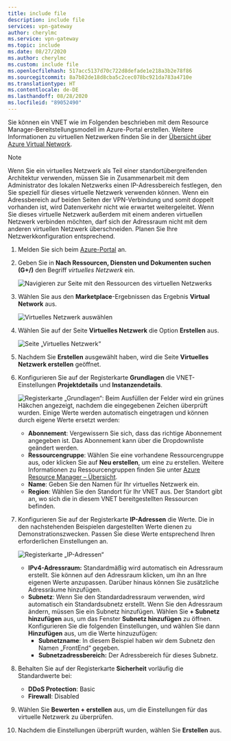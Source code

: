 ```yaml
---
title: include file
description: include file
services: vpn-gateway
author: cherylmc
ms.service: vpn-gateway
ms.topic: include
ms.date: 08/27/2020
ms.author: cherylmc
ms.custom: include file
ms.openlocfilehash: 517acc5137d70c722d8defade1e218a3b2e78f86
ms.sourcegitcommit: 8a7b82de18d8cba5c2cec078bc921da783a4710e
ms.translationtype: HT
ms.contentlocale: de-DE
ms.lasthandoff: 08/28/2020
ms.locfileid: "89052490"
---
```

Sie können ein VNET wie im Folgenden beschrieben mit dem Resource Manager-Bereitstellungsmodell im Azure-Portal erstellen. Weitere Informationen zu virtuellen Netzwerken finden Sie in der [Übersicht über Azure Virtual Network](../articles/virtual-network/virtual-networks-overview.md).

>[!NOTE]
>Wenn Sie ein virtuelles Netzwerk als Teil einer standortübergreifenden Architektur verwenden, müssen Sie in Zusammenarbeit mit dem Administrator des lokalen Netzwerks einen IP-Adressbereich festlegen, den Sie speziell für dieses virtuelle Netzwerk verwenden können. Wenn ein Adressbereich auf beiden Seiten der VPN-Verbindung und somit doppelt vorhanden ist, wird Datenverkehr nicht wie erwartet weitergeleitet. Wenn Sie dieses virtuelle Netzwerk außerdem mit einem anderen virtuellen Netzwerk verbinden möchten, darf sich der Adressraum nicht mit dem anderen virtuellen Netzwerk überschneiden. Planen Sie Ihre Netzwerkkonfiguration entsprechend.
>
>

1. Melden Sie sich beim [Azure-Portal](https://portal.azure.com) an.
1. Geben Sie in **Nach Ressourcen, Diensten und Dokumenten suchen (G+/)** den Begriff *virtuelles Netzwerk* ein.

   ![Navigieren zur Seite mit den Ressourcen des virtuellen Netzwerks](./media/vpn-gateway-basic-vnet-rm-portal-include/marketplace.png "Navigieren zur Seite mit den Ressourcen des virtuellen Netzwerks")
1. Wählen Sie aus den **Marketplace**-Ergebnissen das Ergebnis **Virtual Network** aus.

   ![Virtuelles Netzwerk auswählen](./media/vpn-gateway-basic-vnet-rm-portal-include/marketplace-results.png "Navigieren zur Seite mit den Ressourcen des virtuellen Netzwerks")
1. Wählen Sie auf der Seite **Virtuelles Netzwerk** die Option **Erstellen** aus.

   ![Seite „Virtuelles Netzwerk“](./media/vpn-gateway-basic-vnet-rm-portal-include/vnet-click-create.png "Wählen Sie „Erstellen“ aus.")
1. Nachdem Sie **Erstellen** ausgewählt haben, wird die Seite **Virtuelles Netzwerk erstellen** geöffnet.
1. Konfigurieren Sie auf der Registerkarte **Grundlagen** die VNET-Einstellungen **Projektdetails** und **Instanzendetails**.

   ![Registerkarte „Grundlagen“:](./media/vpn-gateway-basic-vnet-rm-portal-include/basics.png "Registerkarte „Grundlagen“") Beim Ausfüllen der Felder wird ein grünes Häkchen angezeigt, nachdem die eingegebenen Zeichen überprüft wurden. Einige Werte werden automatisch eingetragen und können durch eigene Werte ersetzt werden:

   - **Abonnement**: Vergewissern Sie sich, dass das richtige Abonnement angegeben ist. Das Abonnement kann über die Dropdownliste geändert werden.
   - **Ressourcengruppe**: Wählen Sie eine vorhandene Ressourcengruppe aus, oder klicken Sie auf **Neu erstellen**, um eine zu erstellen. Weitere Informationen zu Ressourcengruppen finden Sie unter [Azure Resource Manager – Übersicht](../articles/azure-resource-manager/management/overview.md#resource-groups).
   - **Name**: Geben Sie den Namen für Ihr virtuelles Netzwerk ein.
   - **Region**: Wählen Sie den Standort für Ihr VNET aus. Der Standort gibt an, wo sich die in diesem VNET bereitgestellten Ressourcen befinden.

1. Konfigurieren Sie auf der Registerkarte **IP-Adressen** die Werte. Die in den nachstehenden Beispielen dargestellten Werte dienen zu Demonstrationszwecken. Passen Sie diese Werte entsprechend Ihren erforderlichen Einstellungen an.

   ![Registerkarte „IP-Adressen“](./media/vpn-gateway-basic-vnet-rm-portal-include/addresses.png "Registerkarte „IP-Adressen“")  
   - **IPv4-Adressraum:** Standardmäßig wird automatisch ein Adressraum erstellt. Sie können auf den Adressraum klicken, um ihn an Ihre eigenen Werte anzupassen. Darüber hinaus können Sie zusätzliche Adressräume hinzufügen.
   - **Subnetz**: Wenn Sie den Standardadressraum verwenden, wird automatisch ein Standardsubnetz erstellt. Wenn Sie den Adressraum ändern, müssen Sie ein Subnetz hinzufügen. Wählen Sie **+ Subnetz hinzufügen** aus, um das Fenster **Subnetz hinzufügen** zu öffnen. Konfigurieren Sie die folgenden Einstellungen, und wählen Sie dann **Hinzufügen** aus, um die Werte hinzuzufügen:
      - **Subnetzname**: In diesem Beispiel haben wir dem Subnetz den Namen „FrontEnd“ gegeben.
      - **Subnetzadressbereich:** Der Adressbereich für dieses Subnetz.

1. Behalten Sie auf der Registerkarte **Sicherheit** vorläufig die Standardwerte bei:

   - **DDoS Protection**: Basic
   - **Firewall**: Disabled
1. Wählen Sie **Bewerten + erstellen** aus, um die Einstellungen für das virtuelle Netzwerk zu überprüfen.
1. Nachdem die Einstellungen überprüft wurden, wählen Sie **Erstellen** aus.
